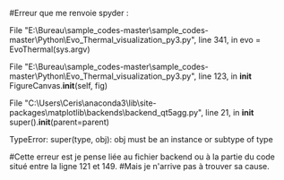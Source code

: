 #Erreur que me renvoie spyder :

  File "E:\Bureau\sample_codes-master\sample_codes-master\Python\Evo_Thermal_visualization_py3.py", line 341, in <module>
    evo = EvoThermal(sys.argv)

  File "E:\Bureau\sample_codes-master\sample_codes-master\Python\Evo_Thermal_visualization_py3.py", line 123, in __init__
    FigureCanvas.__init__(self, fig)

  File "C:\Users\Ceris\anaconda3\lib\site-packages\matplotlib\backends\backend_qt5agg.py", line 21, in __init__
    super().__init__(parent=parent)

  TypeError: super(type, obj): obj must be an instance or subtype of type
  
  #Cette erreur est je pense liée au fichier backend ou à la partie du code situé entre la ligne 121 et 149. 
  #Mais je n'arrive pas à trouver sa cause.
  
